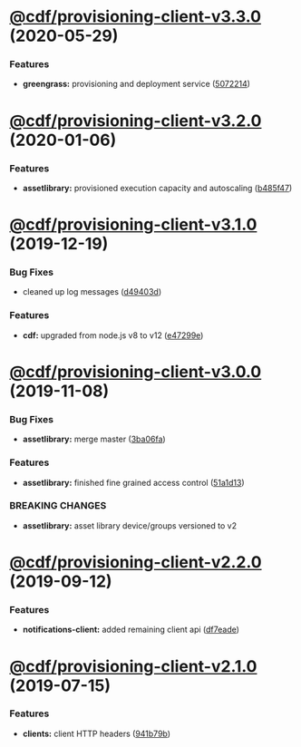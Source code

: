 # [@cdf/provisioning-client-v3.3.0](https://git-codecommit.us-west-2.amazonaws.com/v1/repos/cdf-core/compare/@cdf/provisioning-client-v3.2.0...@cdf/provisioning-client-v3.3.0) (2020-05-29)


### Features

* **greengrass:** provisioning and deployment service ([5072214](https://git-codecommit.us-west-2.amazonaws.com/v1/repos/cdf-core/commit/5072214fb81a0d6a8f8641bf0f52fefb7f2ad950))

# [@cdf/provisioning-client-v3.2.0](https://git-codecommit.us-west-2.amazonaws.com/v1/repos/cdf-core/compare/@cdf/provisioning-client-v3.1.0...@cdf/provisioning-client-v3.2.0) (2020-01-06)


### Features

* **assetlibrary:** provisioned execution capacity and autoscaling ([b485f47](https://git-codecommit.us-west-2.amazonaws.com/v1/repos/cdf-core/commit/b485f477c0b1c36d63f74c70fa041c296148b980))

# [@cdf/provisioning-client-v3.1.0](https://git-codecommit.us-west-2.amazonaws.com/v1/repos/cdf-core/compare/@cdf/provisioning-client-v3.0.0...@cdf/provisioning-client-v3.1.0) (2019-12-19)


### Bug Fixes

* cleaned up log messages ([d49403d](https://git-codecommit.us-west-2.amazonaws.com/v1/repos/cdf-core/commit/d49403d11f3f73ea8c5ce061bfa790ec40cd8c13))


### Features

* **cdf:** upgraded from node.js v8 to v12 ([e47299e](https://git-codecommit.us-west-2.amazonaws.com/v1/repos/cdf-core/commit/e47299ee399acf6554a0845048c4fed99251c2b1))

# [@cdf/provisioning-client-v3.0.0](https://git-codecommit.us-west-2.amazonaws.com/v1/repos/cdf-core/compare/@cdf/provisioning-client-v2.2.0...@cdf/provisioning-client-v3.0.0) (2019-11-08)


### Bug Fixes

* **assetlibrary:** merge master ([3ba06fa](https://git-codecommit.us-west-2.amazonaws.com/v1/repos/cdf-core/commit/3ba06fa9fc5b264ceaed0f97ccf45fab97d57a08))


### Features

* **assetlibrary:** finished fine grained access control ([51a1d13](https://git-codecommit.us-west-2.amazonaws.com/v1/repos/cdf-core/commit/51a1d134ec48be2d62edc575998752ff866230bf))


### BREAKING CHANGES

* **assetlibrary:** asset library device/groups versioned to v2

# [@cdf/provisioning-client-v2.2.0](https://git-codecommit.us-west-2.amazonaws.com/v1/repos/cdf-core/compare/@cdf/provisioning-client-v2.1.0...@cdf/provisioning-client-v2.2.0) (2019-09-12)


### Features

* **notifications-client:** added remaining client api ([df7eade](https://git-codecommit.us-west-2.amazonaws.com/v1/repos/cdf-core/commit/df7eade))

# [@cdf/provisioning-client-v2.1.0](https://git-codecommit.us-west-2.amazonaws.com/v1/repos/cdf-core/compare/@cdf/provisioning-client-v2.0.0...@cdf/provisioning-client-v2.1.0) (2019-07-15)


### Features

* **clients:** client HTTP headers ([941b79b](https://git-codecommit.us-west-2.amazonaws.com/v1/repos/cdf-core/commit/941b79b))
